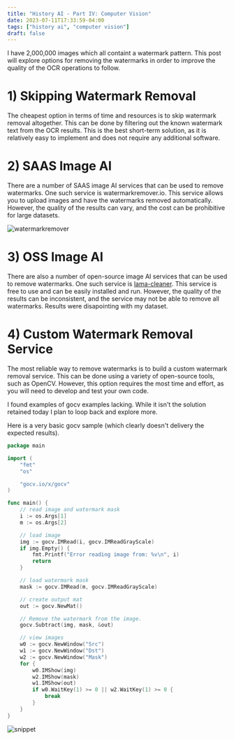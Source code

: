 ```yaml
---
title: "History AI - Part IV: Computer Vision"
date: 2023-07-11T17:33:59-04:00
tags: ["history ai", "computer vision"]
draft: false
---
```


I have 2,000,000 images which all containt a watermark pattern. This post will explore options for removing the watermarks in order to improve the quality of the OCR operations to follow.

# 1) Skipping Watermark Removal

The cheapest option in terms of time and resources is to skip watermark removal altogether. This can be done by filtering out the known watermark text from the OCR results. This is the best short-term solution, as it is relatively easy to implement and does not require any additional software.

# 2) SAAS Image AI

There are a number of SAAS image AI services that can be used to remove watermarks. One such service is watermarkremover.io. This service allows you to upload images and have the watermarks removed automatically. However, the quality of the results can vary, and the cost can be prohibitive for large datasets.

![watermarkremover](/images/hai-computer-vision-watermarkremover.jpg)

# 3) OSS Image AI

There are also a number of open-source image AI services that can be used to remove watermarks. One such service is [lama-cleaner](https://github.com/Sanster/lama-cleaner). This service is free to use and can be easily installed and run. However, the quality of the results can be inconsistent, and the service may not be able to remove all watermarks. Results were disapointing with my dataset.

# 4) Custom Watermark Removal Service

The most reliable way to remove watermarks is to build a custom watermark removal service. This can be done using a variety of open-source tools, such as OpenCV. However, this option requires the most time and effort, as you will need to develop and test your own code.

I found examples of gocv examples lacking. While it isn't the solution retained today I plan to loop back and explore more.

Here is a very basic gocv sample (which clearly doesn't delivery the expected results).

```go {}
package main

import (
	"fmt"
	"os"

	"gocv.io/x/gocv"
)

func main() {
	// read image and watermark mask
	i := os.Args[1]
	m := os.Args[2]

	// load image
	img := gocv.IMRead(i, gocv.IMReadGrayScale)
	if img.Empty() {
		fmt.Printf("Error reading image from: %v\n", i)
		return
	}

	// load watermark mask
	mask := gocv.IMRead(m, gocv.IMReadGrayScale)

	// create output mat
	out := gocv.NewMat()

	// Remove the watermark from the image.
	gocv.Subtract(img, mask, &out)

	// view images
	w0 := gocv.NewWindow("Src")
	w1 := gocv.NewWindow("Dst")
	w2 := gocv.NewWindow("Mask")
	for {
		w0.IMShow(img)
		w2.IMShow(mask)
		w1.IMShow(out)
		if w0.WaitKey(1) >= 0 || w2.WaitKey(1) >= 0 {
			break
		}
	}
}
```

![snippet](/images/hai-computer-vision-apply1.jpg)
